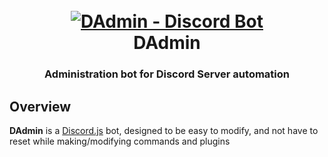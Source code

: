 <h1 align="center">
  <br>
  <a href="https://github.com/litruv/DAdmin/"><img src="http://litruv.com/resources/dadmin.jpg" alt="DAdmin - Discord Bot"></a>
  <br>
  DAdmin
  <br>
</h1>
<h3 align="center">
Administration bot for Discord  Server automation
</h3>

Overview
-----
**DAdmin** is a [Discord.js](https://discord.js.org/) bot, designed to be easy to modify, and not have to reset while making/modifying commands and plugins